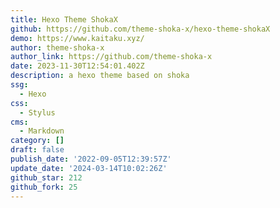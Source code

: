 ```yaml
---
title: Hexo Theme ShokaX
github: https://github.com/theme-shoka-x/hexo-theme-shokaX
demo: https://www.kaitaku.xyz/
author: theme-shoka-x
author_link: https://github.com/theme-shoka-x
date: 2023-11-30T12:54:01.402Z
description: a hexo theme based on shoka
ssg:
  - Hexo
css:
  - Stylus
cms:
  - Markdown
category: []
draft: false
publish_date: '2022-09-05T12:39:57Z'
update_date: '2024-03-14T10:02:26Z'
github_star: 212
github_fork: 25
---
```

